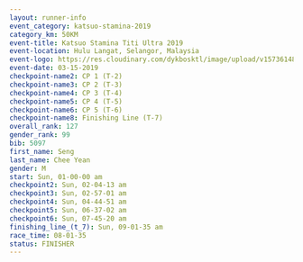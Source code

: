 ```yaml
---
layout: runner-info 
event_category: katsuo-stamina-2019 
category_km: 50KM 
event-title: Katsuo Stamina Titi Ultra 2019 
event-location: Hulu Langat, Selangor, Malaysia 
event-logo: https://res.cloudinary.com/dykbosktl/image/upload/v1573614825/Logo/Logo_p7ft6n.png
event-date: 03-15-2019 
checkpoint-name2: CP 1 (T-2) 
checkpoint-name3: CP 2 (T-3) 
checkpoint-name4: CP 3 (T-4) 
checkpoint-name5: CP 4 (T-5) 
checkpoint-name6: CP 5 (T-6) 
checkpoint-name8: Finishing Line (T-7) 
overall_rank: 127
gender_rank: 99
bib: 5097
first_name: Seng
last_name: Chee Yean
gender: M
start: Sun, 01-00-00 am
checkpoint2: Sun, 02-04-13 am
checkpoint3: Sun, 02-57-01 am
checkpoint4: Sun, 04-44-51 am
checkpoint5: Sun, 06-37-02 am
checkpoint6: Sun, 07-45-20 am
finishing_line_(t_7): Sun, 09-01-35 am
race_time: 08-01-35
status: FINISHER
---
```

